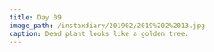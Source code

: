 ```yaml
---
title: Day 09
image_path: /instaxdiary/201902/2019%202%2013.jpg
caption: Dead plant looks like a golden tree.
---
```


